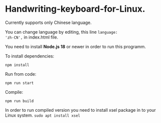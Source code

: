 # Handwriting-keyboard-for-Linux.

Currently supports only Chinese language.

You can change language by editing, this line <code>language: 'zh-CN',</code> in index.html file.

You need to install <b>Node.js 18</b> or newer in order to run this programm.

To install dependencies:

<code>npm install</code>

Run from code:

<code>npm run start</code>

Compile:

<code>npm run build</code>

In order to run compiled version you need to install xsel package in to your Linux system. <code>sudo apt install xsel</code>
